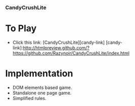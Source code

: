 ### CandyCrushLite ###

# To Play #
+ Click this link: [CandyCrushLite][candy-link]
[candy-link]:http://htmlpreview.github.com/?https://github.com/Razynoir/CandyCrushLite/index.html

# Implementation #
+ DOM elements based game.
+ Standalone one page game.
+ Simplified rules.
